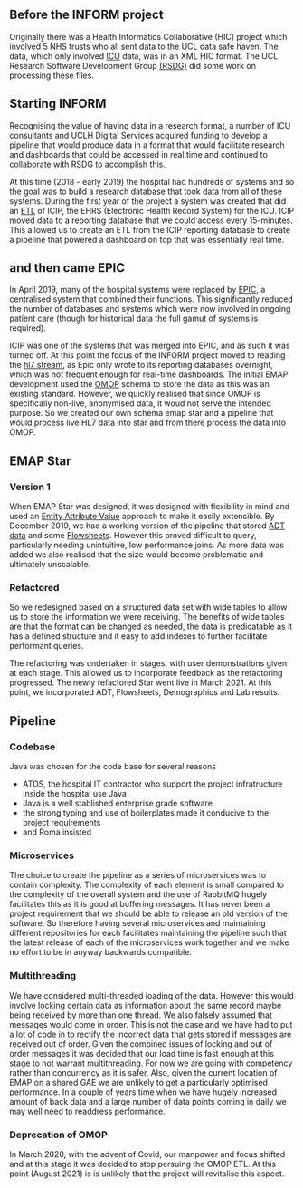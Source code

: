## Before the INFORM project

Originally there was a Health Informatics Collaborative (HIC) project which involved 5 NHS trusts who all sent data to the UCL data safe haven.
The data, which only involved  [ICU](../Glossary.md##I) data, was in an XML HIC format.
The UCL Research Software Development Group [(RSDG)](https://www.ucl.ac.uk/isd/services/research-it/research-software-development) did some work on processing these files.

## Starting INFORM

Recognising the value of having data in a research format, a number of ICU consultants and UCLH Digital Services acquired funding to develop a pipeline that would produce data in a format that would facilitate research and dashboards that could be accessed in real time and continued to collaborate with RSDG to accomplish this.

At this time (2018 - early 2019) the hospital had hundreds of systems and so the goal was to build a research database that took data from all of these systems.
During the first year of the project a system was created that did an [ETL](../Glossary.md#E) of ICIP, the EHRS (Electronic Health Record System) for the ICU.
ICIP moved data to a reporting database that we could access every 15-minutes. This allowed us to create an ETL from the ICIP reporting database to create a pipeline that powered a dashboard on top that was essentially real time.

## and then came EPIC

In April 2019, many of the hospital systems were replaced by [EPIC](../Glossary.md##E), a centralised system that combined their functions. This significantly reduced the number of databases and systems which were now involved in ongoing patient care (though for historical data the full gamut of systems is required).

ICIP was one of the systems that was merged into EPIC, and as such it was turned off. At this point the focus of the INFORM project moved to reading the [hl7 stream](../Glossary.md#H), as Epic only wrote to its reporting databases overnight, which was not frequent enough for real-time dashboards.
The initial EMAP development used the [OMOP](../Glossary.md##O) schema to store the data as this was an existing standard.
However, we quickly realised that since OMOP is specifically non-live, anonymised data, it woud not serve the intended purpose.
So we created our own schema emap star and a pipeline that would process live HL7 data into star and from there process the data into OMOP.

## EMAP Star

### Version 1

When EMAP Star was designed, it was designed with flexibility in mind and used an [Entity Attribute Value](../Glossary.md##E) approach to make it easily extensible.
By December 2019, we had a working version of the pipeline that stored [ADT data](../Glossary.md##A) and some [Flowsheets](../Glossary.md##F).
However this proved difficult to query, particularly needing unintuitive, low performance joins.
As more data was added we also realised that the size would become problematic and ultimately unscalable.

### Refactored

So we redesigned based on a structured data set with wide tables to allow us to store the information we were receiving.
The benefits of wide tables are that the format can be changed as needed, the data is predicatable as it has a defined structure and it easy to add indexes to further facilitate performant queries.

The refactoring was undertaken in stages, with user demonstrations given at each stage. This allowed us to incorporate feedback as the refactoring progressed. The newly refactored Star went live in March 2021. At this point, we incorporated ADT, Flowsheets, Demographics and Lab results.

## Pipeline

### Codebase

Java was chosen for the code base for several reasons

- ATOS, the hospital IT contractor who support the project infratructure inside the hospital use Java
- Java is a well stablished enterprise grade software
- the strong typing and use of boilerplates made it conducive to the project requirements
- and Roma insisted

### Microservices

The choice to create the pipeline as a series of microservices was to contain complexity.
The complexity of each element is small compared to the complexity of the overall system and the use of RabbitMQ hugely facilitates this as it is good at buffering messages.
It has never been a project requirement that we should be able to release an old version of the software.
So therefore having several microservices and maintaining different repositories for each facilitates maintaining the pipeline such that the latest release of each of the microservices work together and we make no effort to be in anyway backwards compatible.

### Multithreading

We have considered multi-threaded loading of the data.
However this would involve locking certain data as information about the same record maybe being received by more than one thread.
We also falsely assumed that messages would come in order.
This is not the case and we have had to put a lot of code in to rectify the incorrect data that gets stored if messages are received out of order.
Given the combined issues of locking and out of order messages it was decided that our load time is fast enough at this stage to not warrant multithreading.
For now we are going with competency rather than concurrency as it is safer.
Also, given the current location of EMAP on a shared GAE we are unlikely to get a particularly optimised performance.
In a couple of years time when we have hugely increased amount of back data and a large number of data points coming in daily we may well need to readdress performance.

### Deprecation of OMOP

In March 2020, with the advent of Covid, our manpower and focus shifted and at this stage it was decided to stop persuing the OMOP ETL.
At this point (August 2021) is is unlikely that the project will revitalise this aspect.
